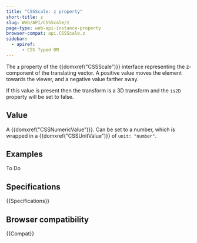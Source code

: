 ```yaml
---
title: "CSSScale: z property"
short-title: z
slug: Web/API/CSSScale/z
page-type: web-api-instance-property
browser-compat: api.CSSScale.z
sidebar:
  - apiref:
      - CSS Typed OM
---
```


The **`z`** property of the
{{domxref("CSSScale")}} interface representing the z-component of the translating
vector. A positive value moves the element towards the viewer, and a negative value
farther away.

If this value is present then the transform is a 3D transform and the `is2D`
property will be set to false.

## Value

A {{domxref("CSSNumericValue")}}. Can be set to a number, which is wrapped in a {{domxref("CSSUnitValue")}} of `unit: "number"`.

## Examples

To Do

## Specifications

{{Specifications}}

## Browser compatibility

{{Compat}}
